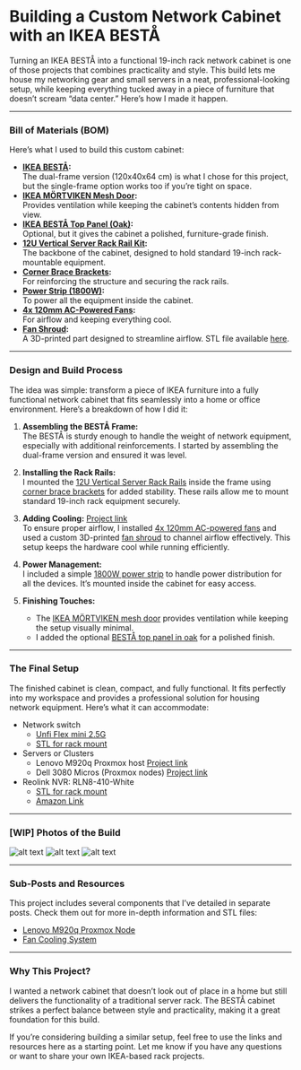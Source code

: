# **Building a Custom Network Cabinet with an IKEA BESTÅ**

Turning an IKEA BESTÅ into a functional 19-inch rack network cabinet is one of those projects that combines practicality and style. This build lets me house my networking gear and small servers in a neat, professional-looking setup, while keeping everything tucked away in a piece of furniture that doesn’t scream “data center.” Here’s how I made it happen.

---

### **Bill of Materials (BOM)**

Here’s what I used to build this custom cabinet:

- **[IKEA BESTÅ](https://www.ikea.com/us/en/p/besta-frame-white-10245846/):**  
  The dual-frame version (120x40x64 cm) is what I chose for this project, but the single-frame option works too if you’re tight on space.
- **[IKEA MÖRTVIKEN Mesh Door](https://www.ikea.com/us/en/p/moertviken-door-white-20490823/):**  
  Provides ventilation while keeping the cabinet’s contents hidden from view.
- **[IKEA BESTÅ Top Panel (Oak)](https://www.ikea.com/us/en/p/besta-top-panel-oak-veneer-20472918/):**  
  Optional, but it gives the cabinet a polished, furniture-grade finish.
- **[12U Vertical Server Rack Rail Kit](https://amzn.to/3VlM4mu):**  
  The backbone of the cabinet, designed to hold standard 19-inch rack-mountable equipment.
- **[Corner Brace Brackets](https://amzn.to/3D0lHwc):**  
  For reinforcing the structure and securing the rack rails.
- **[Power Strip (1800W)](https://amzn.to/4f0fFc4):**  
  To power all the equipment inside the cabinet.
- **[4x 120mm AC-Powered Fans](https://amzn.to/3B1EDtV):**  
  For airflow and keeping everything cool.
- **[Fan Shroud](Projects/CabinetFans/README.md):**  
  A 3D-printed part designed to streamline airflow. STL file available [here](https://makerworld.com/en/models/847148#profileId-794416).

---

### **Design and Build Process**

The idea was simple: transform a piece of IKEA furniture into a fully functional network cabinet that fits seamlessly into a home or office environment. Here’s a breakdown of how I did it:

1. **Assembling the BESTÅ Frame:**  
   The BESTÅ is sturdy enough to handle the weight of network equipment, especially with additional reinforcements. I started by assembling the dual-frame version and ensured it was level.

2. **Installing the Rack Rails:**  
   I mounted the [12U Vertical Server Rack Rails](https://amzn.to/3VlM4mu) inside the frame using [corner brace brackets](https://amzn.to/3D0lHwc) for added stability. These rails allow me to mount standard 19-inch rack equipment securely.

3. **Adding Cooling:** [Project link](Projects/CabinetFans/README.md)  
   To ensure proper airflow, I installed [4x 120mm AC-powered fans](https://amzn.to/3B1EDtV) and used a custom 3D-printed [fan shroud](Projects/CabinetFans/README.md) to channel airflow effectively. This setup keeps the hardware cool while running efficiently.

4. **Power Management:**  
   I included a simple [1800W power strip](https://amzn.to/4f0fFc4) to handle power distribution for all the devices. It’s mounted inside the cabinet for easy access.

5. **Finishing Touches:**
   - The [IKEA MÖRTVIKEN mesh door](https://www.ikea.com/us/en/p/moertviken-door-white-20490823/) provides ventilation while keeping the setup visually minimal.
   - I added the optional [BESTÅ top panel in oak](https://www.ikea.com/us/en/p/besta-top-panel-oak-veneer-20472918/) for a polished finish.

---

### **The Final Setup**

The finished cabinet is clean, compact, and fully functional. It fits perfectly into my workspace and provides a professional solution for housing network equipment. Here’s what it can accommodate:

- Network switch
  - [Unfi Flex mini 2.5G](https://store.ui.com/us/en/category/all-switching/products/usw-flex-2-5g-5)
  - [STL for rack mount](https://www.printables.com/model/1032217-ubiquiti-unifi-usw-flex-mini-25g-5-19-inch-modular)
- Servers or Clusters
  - Lenovo M920q Proxmox host [Project link](./Projects/Lenovo%20M920q/README.md)
  - Dell 3080 Micros (Proxmox nodes) [Project link](./Projects/Dell%203080%20micros/README.md)
- Reolink NVR: RLN8-410-White
  - [STL for rack mount](https://makerworld.com/en/models/862135#profileId-812635)
  - [Amazon Link](https://amzn.to/4g2nuPL)

---

### **[WIP] Photos of the Build**

![alt text](Assets/Media/Cabinet/IMG_2553.jpeg)
![alt text](Assets/Media/Cabinet/IMG_2554.jpeg)
![alt text](Assets/Media/Cabinet/IMG_2564.jpeg)

<!-- - [Photo of the BESTÅ frame during assembly]
- [Photo of rack rails installed]
- [Photo of the completed network cabinet with equipment installed] -->

---

### **Sub-Posts and Resources**

This project includes several components that I’ve detailed in separate posts. Check them out for more in-depth information and STL files:

- [Lenovo M920q Proxmox Node](./Projects/M920q.md)
- [Fan Cooling System](./Projects/CabinetFans/README.md)

---

### **Why This Project?**

I wanted a network cabinet that doesn’t look out of place in a home but still delivers the functionality of a traditional server rack. The BESTÅ cabinet strikes a perfect balance between style and practicality, making it a great foundation for this build.

If you’re considering building a similar setup, feel free to use the links and resources here as a starting point. Let me know if you have any questions or want to share your own IKEA-based rack projects.
